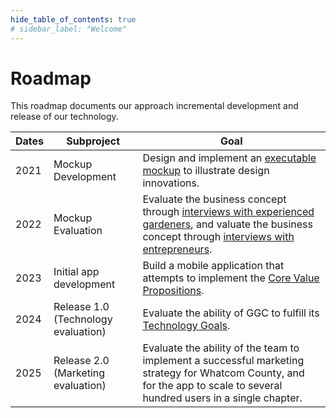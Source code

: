```yaml
---
hide_table_of_contents: true
# sidebar_label: "Welcome"
---
```


# Roadmap

This roadmap documents our approach incremental development and release of our technology.

| Dates | Subproject                          | Goal                                                                                                                                                                                                                                                         |
|-------|-------------------------------------|--------------------------------------------------------------------------------------------------------------------------------------------------------------------------------------------------------------------------------------------------------------|
| 2021  | Mockup Development                  | Design and implement an [executable mockup](/docs/develop/archive/mockup/design) to illustrate design innovations.                                                                                                                                           | 
| 2022  | Mockup Evaluation                   | Evaluate the business concept through [interviews with experienced gardeners](/docs/develop/archive/mockup/customer-feedback), and valuate the business concept through [interviews with entrepreneurs](/docs/develop/archive/mockup/entrepreneur-feedback). | 
| 2023  | Initial app development             | Build a mobile application that attempts to implement the [Core Value Propositions](/docs/develop/release-1.0/cvp).                                                                                                                                          |
| 2024  | Release 1.0 (Technology evaluation) | Evaluate the ability of GGC to fulfill its [Technology Goals](/docs/develop/release-1.0/goals).                                                                                                                                                              |
| 2025  | Release 2.0 (Marketing evaluation)  | Evaluate the ability of the team to implement a successful marketing strategy for Whatcom County, and for the app to scale to several hundred users in a single chapter.                                                                                     |
